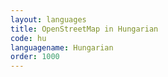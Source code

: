 ```yaml
---
layout: languages
title: OpenStreetMap in Hungarian
code: hu
languagename: Hungarian
order: 1000
---
```

